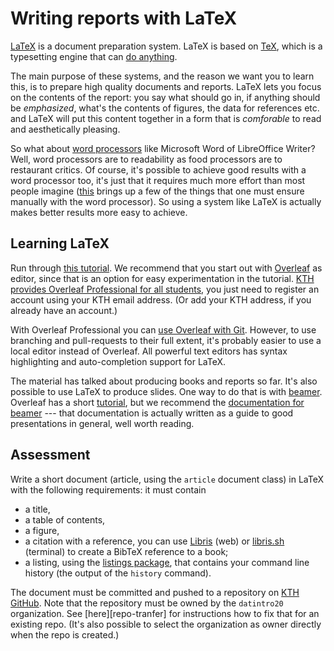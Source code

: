 # Writing reports with LaTeX

[LaTeX][latex] is a document preparation system. LaTeX is based on [TeX][tex], 
which is a typesetting engine that can [do anything][tex-showcase].

[latex]: https://en.wikipedia.org/wiki/LaTeX
[tex]: https://en.wikipedia.org/wiki/TeX
[tex-showcase]: https://www.tug.org/texshowcase/

The main purpose of these systems, and the reason we want you to learn this, is 
to prepare high quality documents and reports. LaTeX lets you focus on the 
contents of the report: you say what should go in, if anything should be 
*emphasized*, what's the contents of figures, the data for references etc. and 
LaTeX will put this content together in a form that is *comforable* to read and 
aesthetically pleasing.

So what about [word processors][word-processor] like Microsoft Word of 
LibreOffice Writer? Well, word processors are to readability as food processors 
are to restaurant critics. Of course, it's possible to achieve good results 
with a word processor too, it's just that it requires much more effort than 
most people imagine ([this][memdesign] brings up a few of the things that one 
must ensure manually with the word processor). So using a system like LaTeX is 
actually makes better results more easy to achieve.

[word-processor]: https://en.wikipedia.org/wiki/Word_processor
[memdesign]: http://tug.ctan.org/info/memdesign/memdesign.pdf


## Learning LaTeX

Run through [this tutorial][learnlatex]. We recommend that you start out with 
[Overleaf][overleaf] as editor, since that is an option for easy 
experimentation in the tutorial. [KTH provides Overleaf Professional for all 
students][overleaf-kth], you just need to register an account using your KTH 
email address. (Or add your KTH address, if you already have an account.)

[learnlatex]: https://learnlatex.org
[overleaf]: https://overleaf.com
[overleaf-kth]: https://www.overleaf.com/edu/kth

With Overleaf Professional you can [use Overleaf with Git][overleaf-git]. 
However, to use branching and pull-requests to their full extent, it's probably 
easier to use a local editor instead of Overleaf. All powerful text editors has 
syntax highlighting and auto-completion support for LaTeX.

[overleaf-git]: https://www.overleaf.com/learn/how-to/How_do_I_connect_an_Overleaf_project_with_a_repo_on_GitHub,_GitLab_or_BitBucket%3F

The material has talked about producing books and reports so far. It's also 
possible to use LaTeX to produce slides. One way to do that is with 
[beamer][beamer]. Overleaf has a short [tutorial][overleaf-beamer], but we 
recommend the [documentation for beamer][beamerguide] --- that documentation is 
actually written as a guide to good presentations in general, well worth 
reading.

[beamer]: https://ctan.org/pkg/beamer
[overleaf-beamer]: https://www.overleaf.com/learn/latex/beamer
[beamerguide]: http://mirrors.ctan.org/macros/latex/contrib/beamer/doc/beameruserguide.pdf


## Assessment

Write a short document (article, using the `article` document class) in LaTeX 
with the following requirements: it must contain

  - a title,
  - a table of contents,
  - a figure,
  - a citation with a reference, you can use [Libris][libris] (web) or 
    [libris.sh][libris.sh] (terminal) to create a BibTeX reference to a book;
  - a listing, using the [listings package][listings], that contains your 
    command line history (the output of the `history` command).

[libris]: https://libris.kb.se
[libris.sh]: https://github.com/dbosk/libris.sh
[listings]: https://ctan.org/pkg/listings

The document must be committed and pushed to a repository on [KTH 
GitHub][github-kth]. Note that the repository must be owned by the `datintro20` 
organization. See [here][repo-tranfer] for instructions how to fix that for an 
existing repo. (It's also possible to select the organization as owner directly 
when the repo is created.)

[github-kth]: https://gits-15.sys.kth.se/datintro20
[repo-transfer]: https://docs.github.com/en/github/administering-a-repository/transferring-a-repository#transferring-a-repository-owned-by-your-user-account

